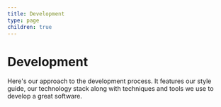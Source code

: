 ```yaml
---
title: Development
type: page
children: true
---
```


# Development

Here's our approach to the development process. It features our style guide, our technology stack along with techniques and tools we use to develop a great software.
